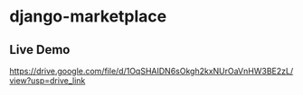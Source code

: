 # django-marketplace

## Live Demo
https://drive.google.com/file/d/1OqSHAIDN6sOkgh2kxNUrOaVnHW3BE2zL/view?usp=drive_link
